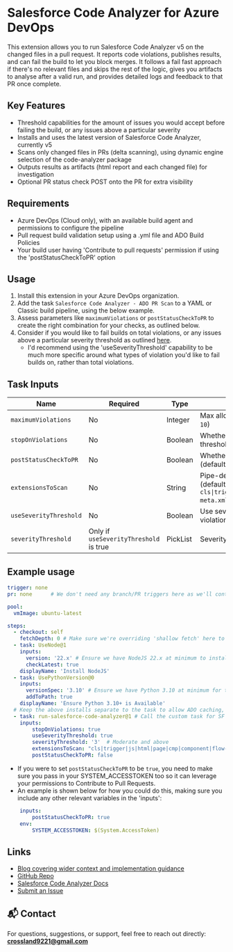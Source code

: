 # Salesforce Code Analyzer for Azure DevOps

This extension allows you to run Salesforce Code Analyzer v5 on the changed files in a pull request. It reports code violations, publishes results, and can fail the build to let you block merges. It follows a fail fast approach if there's no relevant files and skips the rest of the logic, gives you artifacts to analyse after a valid run, and provides detailed logs and feedback to that PR once complete.


## Key Features

- Threshold capabilities for the amount of issues you would accept before failing the build, or any issues above a particular severity
- Installs and uses the latest version of Salesforce Code Analyzer, currently v5
- Scans only changed files in PRs (delta scanning), using dynamic engine selection of the code-analyzer package
- Outputs results as artifacts (html report and each changed file) for investigation
- Optional PR status check POST onto the PR for extra visibility

## Requirements

- Azure DevOps (Cloud only), with an available build agent and permissions to configure the pipeline
- Pull request build validation setup using a .yml file and ADO Build Policies
- Your build user having 'Contribute to pull requests' permission if using the 'postStatusCheckToPR' option

## Usage

1. Install this extension in your Azure DevOps organization.
2. Add the task `Salesforce Code Analyzer - ADO PR Scan` to a YAML or Classic build pipeline, using the below example.
3. Assess parameters like `maximumViolations` or `postStatusCheckToPR` to create the right combination for your checks, as outlined below.
4. Consider if you would like to fail builds on total violations, or any issues above a particular severity threshold as outlined [here](https://developer.salesforce.com/docs/atlas.en-us.sfdx_cli_reference.meta/sfdx_cli_reference/cli_reference_code-analyzer_commands_unified.htm#:~:text=t%20%7C%20%2D%2D-,severity,-%2Dthreshold%20SEVERITY%2DTHRESHOLD).
   - I'd recommend using the 'useSeverityThreshold' capability to be much more specific around what types of violation you'd like to fail builds on, rather than total violations.

## Task Inputs

| Name                   | Required      | Type     | Description |
|------------------------|---------------|----------|-------------|
| `maximumViolations`    | No            | Integer  | Max allowed violations before failing (default: `10`) |
| `stopOnViolations`     | No            | Boolean  | Whether to fail the build if violations exceed threshold (default: `true`) |
| `postStatusCheckToPR`  | No            | Boolean  | Whether to POST a result status back to the PR (default: `false`) |
| `extensionsToScan`     | No            | String   | Pipe-delimited list of file extensions to include (default: `cls\|trigger\|js\|html\|page\|cmp\|component\|flow-meta.xml`) |
| `useSeverityThreshold` | No            | Boolean  | Use severity-based failure instead of total violation count |
| `severityThreshold`    | Only if `useSeverityThreshold` is true | PickList | Severity level to fail on (`1` = Critical → `5` = Info) |

## Example usage

```yaml 
trigger: none 
pr: none      # We don't need any branch/PR triggers here as we'll control it with Build Policies

pool:
  vmImage: ubuntu-latest

steps:
  - checkout: self
    fetchDepth: 0 # Make sure we're overriding 'shallow fetch' here to retrieve all git history
  - task: UseNode@1
    inputs:
      version: '22.x' # Ensure we have NodeJS 22.x at minimum to install SF CLI/Code Analyzer plugin later
      checkLatest: true
    displayName: 'Install NodeJS'
  - task: UsePythonVersion@0 
    inputs:
      versionSpec: '3.10' # Ensure we have Python 3.10 at minimum for the Code Analyzer Flow engine
      addToPath: true
    displayName: 'Ensure Python 3.10+ is Available'
  # Keep the above installs separate to the task to allow ADO caching, and separate the SFCA-specific elements into the task  
  - task: run-salesforce-code-analyzer@1 # Call the custom task for SF Code Analyzer analysis
    inputs:
        stopOnViolations: true
        useSeverityThreshold: true
        severityThreshold: '3'  # Moderate and above
        extensionsToScan: "cls|trigger|js|html|page|cmp|component|flow-meta.xml"
        postStatusCheckToPR: false
```

  - If you were to set `postStatusCheckToPR` to be `true`, you need to make sure you pass in your SYSTEM_ACCESSTOKEN too so it can leverage your permissions to Contribute to Pull Requests.
  - An example is shown below for how you could do this, making sure you include any other relevant variables in the 'inputs':
```yaml
    inputs:
        postStatusCheckToPR: true
    env: 
        SYSTEM_ACCESSTOKEN: $(System.AccessToken)
```

## Links
- [Blog covering wider context and implementation guidance](https://devopslaunchpad.com/blog/salesforce-code-analyzer/)
- [GitHub Repo](https://github.com/salesforcexland/SFCAIntegrations)
- [Salesforce Code Analyzer Docs](https://developer.salesforce.com/docs/platform/salesforce-code-analyzer/overview)
- [Submit an Issue](https://github.com/salesforcexland/SFCAIntegrations/issues)

## 📬 Contact
For questions, suggestions, or support, feel free to reach out directly: **crossland9221@gmail.com**